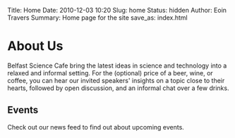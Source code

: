 Title: Home
Date: 2010-12-03 10:20
Slug: home
Status: hidden
Author: Eoin Travers
Summary: Home page for the site
save_as: index.html

# About Us
Belfast Science Cafe bring the latest ideas in science and technology into a relaxed and informal setting.
For the (optional) price of a beer, wine, or coffee, 
you can hear our invited speakers' insights on a topic close to their hearts, 
followed by open discussion, and an informal chat over a few drinks.

## Events
Check out our news feed to find out about upcoming events.
